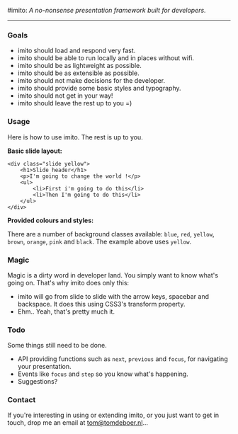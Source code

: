 #imito: *A no-nonsense presentation framework built for developers.*
 
---

### Goals
- imito should load and respond very fast.
- imito should be able to run locally and in places without wifi.
- imito should be as lightweight as possible.
- imito should be as extensible as possible.
- imito should not make decisions for the developer.
- imito should provide some basic styles and typography.
- imito should not get in your way!
- imito should leave the rest up to you =)

### Usage
Here is how to use imito. The rest is up to you.

**Basic slide layout:**

    <div class="slide yellow">
    	<h1>Slide header</h1>
    	<p>I'm going to change the world !</p>
    	<ul>
    		<li>First i'm going to do this</li>
    		<li>Then I'm going to do this</li>
		</ul>
	</div>


**Provided colours and styles:**

There are a number of background classes available: `blue`, `red`, `yellow`, `brown`, `orange`, `pink` and `black`. The example above uses `yellow`.

### Magic
Magic is a dirty word in developer land. You simply want to know what's going on. That's why imito does only this:

- imito will go from slide to slide with the arrow keys, spacebar and backspace. It does this using CSS3's transform property.
- Ehm.. Yeah, that's pretty much it.

### Todo

Some things still need to be done.

- API providing functions such as `next`, `previous` and `focus`, for navigating your presentation.
- Events like `focus` and `step` so you know what's happening.
- Suggestions?

### Contact
If you're interesting in using or extending imito, or you just want to get in touch, drop me an email at <tom@tomdeboer.nl>...

